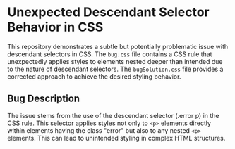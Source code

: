# Unexpected Descendant Selector Behavior in CSS

This repository demonstrates a subtle but potentially problematic issue with descendant selectors in CSS. The `bug.css` file contains a CSS rule that unexpectedly applies styles to elements nested deeper than intended due to the nature of descendant selectors. The `bugSolution.css` file provides a corrected approach to achieve the desired styling behavior.

## Bug Description
The issue stems from the use of the descendant selector (.error p) in the CSS rule.  This selector applies styles not only to `<p>` elements directly within elements having the class "error" but also to any nested `<p>` elements. This can lead to unintended styling in complex HTML structures.
